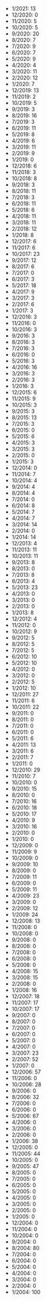 *  1/2021: 13
*  12/2020: 0
*  11/2020: 5
*  10/2020: 5
*  9/2020: 20
*  8/2020: 7
*  7/2020: 9
*  6/2020: 7
*  5/2020: 9
*  4/2020: 4
*  3/2020: 11
*  2/2020: 12
*  1/2020: 7
*  12/2019: 13
*  11/2019: 2
*  10/2019: 5
*  9/2019: 3
*  8/2019: 16
*  7/2019: 3
*  6/2019: 11
*  5/2019: 8
*  4/2019: 6
*  3/2019: 11
*  2/2019: 9
*  1/2019: 0
*  12/2018: 6
*  11/2018: 3
*  10/2018: 8
*  9/2018: 3
*  8/2018: 11
*  7/2018: 3
*  6/2018: 11
*  5/2018: 6
*  4/2018: 11
*  3/2018: 11
*  2/2018: 12
*  1/2018: 8
*  12/2017: 6
*  11/2017: 6
*  10/2017: 23
*  9/2017: 12
*  8/2017: 6
*  7/2017: 0
*  6/2017: 3
*  5/2017: 18
*  4/2017: 9
*  3/2017: 3
*  2/2017: 6
*  1/2017: 3
*  12/2016: 3
*  11/2016: 0
*  10/2016: 3
*  9/2016: 3
*  8/2016: 3
*  7/2016: 3
*  6/2016: 0
*  5/2016: 3
*  4/2016: 16
*  3/2016: 3
*  2/2016: 3
*  1/2016: 3
*  12/2015: 6
*  11/2015: 9
*  10/2015: 3
*  9/2015: 3
*  8/2015: 13
*  7/2015: 3
*  6/2015: 0
*  5/2015: 6
*  4/2015: 3
*  3/2015: 3
*  2/2015: 0
*  1/2015: 3
*  12/2014: 0
*  11/2014: 7
*  10/2014: 4
*  9/2014: 4
*  8/2014: 4
*  7/2014: 0
*  6/2014: 8
*  5/2014: 7
*  4/2014: 7
*  3/2014: 14
*  2/2014: 0
*  1/2014: 14
*  12/2013: 4
*  11/2013: 11
*  10/2013: 11
*  9/2013: 8
*  8/2013: 0
*  7/2013: 8
*  6/2013: 4
*  5/2013: 23
*  4/2013: 0
*  3/2013: 0
*  2/2013: 0
*  1/2013: 8
*  12/2012: 4
*  11/2012: 0
*  10/2012: 9
*  9/2012: 5
*  8/2012: 5
*  7/2012: 5
*  6/2012: 10
*  5/2012: 10
*  4/2012: 0
*  3/2012: 0
*  2/2012: 5
*  1/2012: 10
*  12/2011: 27
*  11/2011: 6
*  10/2011: 22
*  9/2011: 0
*  8/2011: 0
*  7/2011: 0
*  6/2011: 0
*  5/2011: 6
*  4/2011: 13
*  3/2011: 6
*  2/2011: 7
*  1/2011: 0
*  12/2010: 29
*  11/2010: 7
*  10/2010: 0
*  9/2010: 15
*  8/2010: 0
*  7/2010: 16
*  6/2010: 18
*  5/2010: 17
*  4/2010: 9
*  3/2010: 16
*  2/2010: 0
*  1/2010: 0
*  12/2009: 0
*  11/2009: 9
*  10/2009: 0
*  9/2009: 10
*  8/2009: 0
*  7/2009: 11
*  6/2009: 0
*  5/2009: 11
*  4/2009: 23
*  3/2009: 0
*  2/2009: 12
*  1/2009: 24
*  12/2008: 13
*  11/2008: 0
*  10/2008: 0
*  9/2008: 0
*  8/2008: 0
*  7/2008: 0
*  6/2008: 0
*  5/2008: 0
*  4/2008: 15
*  3/2008: 15
*  2/2008: 0
*  1/2008: 16
*  12/2007: 18
*  11/2007: 17
*  10/2007: 17
*  9/2007: 0
*  8/2007: 0
*  7/2007: 0
*  6/2007: 0
*  5/2007: 0
*  4/2007: 0
*  3/2007: 23
*  2/2007: 52
*  1/2007: 0
*  12/2006: 57
*  11/2006: 0
*  10/2006: 28
*  9/2006: 0
*  8/2006: 32
*  7/2006: 0
*  6/2006: 0
*  5/2006: 67
*  4/2006: 0
*  3/2006: 0
*  2/2006: 0
*  1/2006: 38
*  12/2005: 0
*  11/2005: 44
*  10/2005: 0
*  9/2005: 47
*  8/2005: 0
*  7/2005: 0
*  6/2005: 0
*  5/2005: 0
*  4/2005: 0
*  3/2005: 0
*  2/2005: 0
*  1/2005: 0
*  12/2004: 0
*  11/2004: 0
*  10/2004: 0
*  9/2004: 0
*  8/2004: 80
*  7/2004: 0
*  6/2004: 0
*  5/2004: 0
*  4/2004: 0
*  3/2004: 0
*  2/2004: 0
*  1/2004: 100